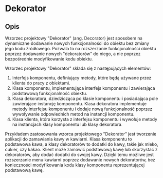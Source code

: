 # Dekorator
## Opis
Wzorzec projektowy "Dekorator" (ang. Decorator) jest sposobem na dynamiczne dodawanie nowych funkcjonalności do obiektu bez zmiany jego kodu źródłowego. Pozwala to na rozszerzanie funkcjonalności obiektu poprzez dodawanie nowych "dekoratorów" do niego, a nie poprzez bezpośrednie modyfikowanie kodu obiektu.

Wzorzec projektowy "Dekorator" składa się z następujących elementów:
1. Interfejs komponentu, definiujący metody, które będą używane przez klienta do pracy z obiektami.
2. Klasa komponentu, implementująca interfejs komponentu i zawierająca podstawową funkcjonalność obiektu.
3. Klasa dekoratora, dziedzicząca po klasie komponentu i posiadająca pole zawierające instancję komponentu. Klasa dekoratora implementuje metody interfejsu komponentu i dodaje nową funkcjonalność poprzez wywoływanie odpowiednich metod na instancji komponentu.
4. Klasa klienta, która korzysta z interfejsu komponentu i wywołuje metody na instancjach klasy komponentu lub klasy dekoratora.

Przykładem zastosowania wzorca projektowego "Dekorator" jest tworzenie aplikacji do zamawiania kawy w kawiarni. Klasa komponentu to podstawowa kawa, a klasy dekoratorów to dodatki do kawy, takie jak mleko, cukier, czy kakao. Klient może zamówić podstawową kawę lub skorzystać z dekoratorów, aby dodać dodatki do swojej kawy. Dzięki temu możliwe jest rozszerzanie menu kawiarni poprzez dodawanie nowych dekoratorów, bez konieczności modyfikowania kodu klasy komponentu reprezentującej podstawową kawę.